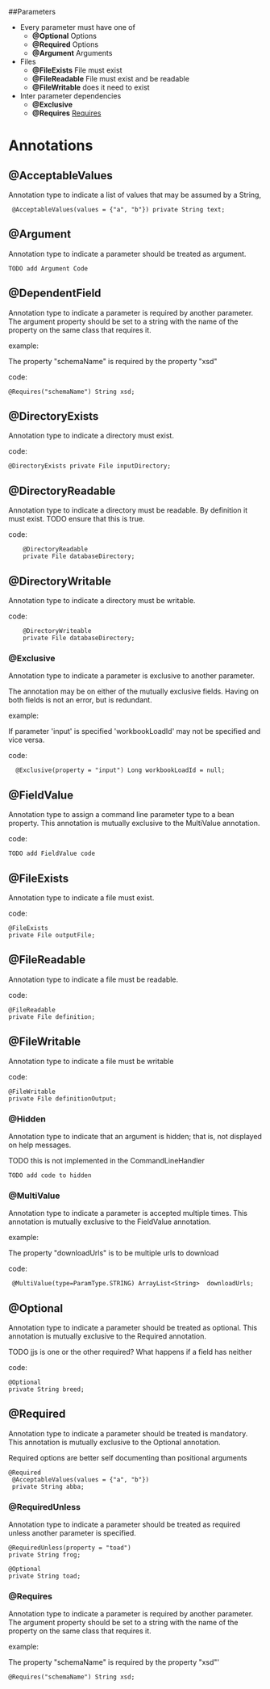    
##Parameters  
</a>  

 
* Every parameter must have one of 
     * **@Optional**   Options 
     * **@Required**   Options
     * **@Argument**   Arguments
* Files
     * **@FileExists**   File must exist
     * **@FileReadable** File must exist and be readable
     * **@FileWritable** does it need to exist
* Inter parameter dependencies
     * **@Exclusive**
     * **@Requires** [Requires](#@Requires)
     
<a name="Annotations"> 

# Annotations
</a>

<a name="@AcceptableValues">

## @AcceptableValues 
</a>

Annotation type to indicate a list of values that may be assumed by a String, 

```
 @AcceptableValues(values = {"a", "b"}) private String text;
```

<a name="@Argument">

## @Argument
</a>

Annotation type to indicate a parameter should be treated as argument.

```
TODO add Argument Code
```

<a name="@DependentField">

## @DependentField
</a>

 Annotation type to indicate a parameter is required by another parameter. The argument property should be set to a string with the name of the property on the same class that requires it.

example:

The property "schemaName" is required by the property "xsd"
 
code:

```
@Requires("schemaName") String xsd;
```

<a name="@DirectoryExists">

## @DirectoryExists
</a>

Annotation type to indicate a directory must exist.

code:

```
@DirectoryExists private File inputDirectory;
```

<a name="@DirectoryReadable">

## @DirectoryReadable
</a>

Annotation type to indicate a directory must be readable. By definition it must exist. TODO ensure that this is true.

code:

```
	@DirectoryReadable
	private File databaseDirectory;
```

<a name="@DirectoryWritable">

## @DirectoryWritable
</a>

Annotation type to indicate a directory must be writable.

code:

```
	@DirectoryWriteable
	private File databaseDirectory;
```

<a name="@Exclusive">

### @Exclusive 
</a>
  
Annotation type to indicate a parameter is exclusive to another parameter.

The annotation may be on either of the mutually exclusive fields. Having on both fields is not an error, but is redundant.

example:

If parameter 'input' is specified 'workbookLoadId' may not be specified and vice versa.

code:
  
```
  @Exclusive(property = "input") Long workbookLoadId = null;
```

<a name="@FieldValue">

## @FieldValue
</a>

Annotation type to assign a command line parameter type to a bean property.
This annotation is mutually exclusive to the MultiValue annotation.

code:

```
TODO add FieldValue code
```

<a name="@FileExists">

## @FileExists
</a>

Annotation type to indicate a file must exist.

code:

```
@FileExists
private File outputFile;
```

<a name="@FileReadable">

## @FileReadable
</a>

Annotation type to indicate a file must be readable.

code:

```
@FileReadable
private File definition;
```

<a name="@FileWritable">

## @FileWritable
</a>

Annotation type to indicate a file must be writable

code:

```
@FileWritable
private File definitionOutput;
```

<a name="@Hidden">   
 
### @Hidden

</a>
 
Annotation type to indicate that an argument is hidden; that is, not displayed on help messages.

TODO this is not implemented in the CommandLineHandler

```
TODO add code to hidden
```

<a name="@MultiValue">  

  
### @MultiValue

</a>   
 
Annotation type to indicate a parameter is accepted multiple times. This annotation is mutually exclusive to the FieldValue annotation.
 
 
  example:
  
  The property "downloadUrls" is to be multiple urls to download
 
  code:
  
```
 @MultiValue(type=ParamType.STRING) ArrayList<String>  downloadUrls;
```

<a name="@Optional">

## @Optional
</a>

Annotation type to indicate a parameter should be treated as optional. This annotation is mutually exclusive to the Required annotation.

TODO jjs is one or the other required? What happens if a field has neither

code:

```
@Optional
private String breed;
```

<a name="@Required">

## @Required 
</a>

Annotation type to indicate a parameter should be treated is mandatory. This annotation is mutually exclusive to the Optional annotation.
    
Required options are better self documenting than positional arguments


 ```
 @Required
  @AcceptableValues(values = {"a", "b"}) 
  private String abba;
```

<a name="@RequiredUnless">
  
### @RequiredUnless
</a>
 
Annotation type to indicate a parameter should be treated as required unless another parameter is specified.

```
@RequiredUnless(property = "toad")
private String frog;

@Optional
private String toad;
```

<a name="@Requires">

### @Requires

</a>
 
Annotation type to indicate a parameter is required by another parameter. The argument property should be set to a string with the name of the property on the same class that requires it.
  
 example:
  
 The property "schemaName" is required by the property "xsd"'

```
@Requires("schemaName") String xsd;
```
